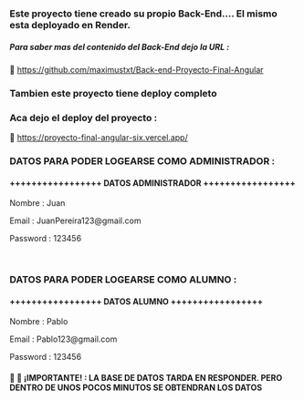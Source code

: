 <h3>Este proyecto tiene creado su propio Back-End.... El mismo esta deployado en Render.</h3>  

  <h5>Para saber mas del contenido del Back-End dejo la URL : </h5>

📌 https://github.com/maximustxt/Back-end-Proyecto-Final-Angular

<h3>Tambien este proyecto tiene deploy completo</h3>


<h3>Aca dejo el deploy del proyecto :</h3>

📌 https://proyecto-final-angular-six.vercel.app/




<h3>DATOS PARA PODER LOGEARSE COMO ADMINISTRADOR : </h3>

<h4>+++++++++++++++++ DATOS ADMINISTRADOR +++++++++++++++++</h4>
<p>Nombre : Juan</p>
<p>Email : JuanPereira123@gmail.com</p>
<p>Password : 123456</p>

<br/>

<h3>DATOS PARA PODER LOGEARSE COMO ALUMNO : </h3>

<h4>+++++++++++++++++ DATOS ALUMNO +++++++++++++++++</h4>
<p>Nombre : Pablo</p>
<p>Email : Pablo123@gmail.com</p>
<p>Password : 123456</p>



<h4>📢 📢 ¡IMPORTANTE! : LA BASE DE DATOS TARDA EN RESPONDER. PERO DENTRO DE UNOS POCOS MINUTOS SE OBTENDRAN LOS DATOS</h4> 

